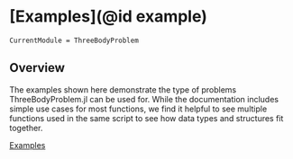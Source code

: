 # [Examples](@id example)
```@meta
CurrentModule = ThreeBodyProblem
```
## Overview
The examples shown here demonstrate the type of problems ThreeBodyProblem.jl can be used for. While the documentation includes simple use cases for most functions, we find it helpful to see multiple functions used in the same script to see how data types and structures fit together.

[Examples](https://jared711.github.io/ThreeBodyProblem.jl)
